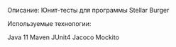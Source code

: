 Описание: Юнит-тесты для программы Stellar Burger

Используемые технологии:

Java 11
Maven
JUnit4
Jacoco
Mockito